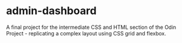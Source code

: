 # admin-dashboard

A final project for the intermediate CSS and HTML section of the Odin Project - replicating a complex layout using CSS grid and flexbox.